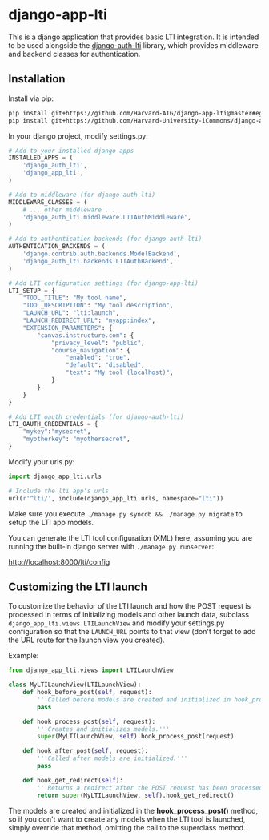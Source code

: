# django-app-lti

This is a django application that provides basic LTI integration. It is intended to be used alongside the [django-auth-lti](https://github.com/Harvard-University-iCommons/django-auth-lti)  library, which provides middleware and backend classes for authentication.

## Installation

Install via pip:

```bash
pip install git+https://github.com/Harvard-ATG/django-app-lti@master#egg=django-app-lti
pip install git+https://github.com/Harvard-University-iCommons/django-auth-lti@master#egg=django-auth-lti
```

In your django project, modify settings.py:

```python
# Add to your installed django apps
INSTALLED_APPS = (
    'django_auth_lti',
    'django_app_lti',
)

# Add to middleware (for django-auth-lti)
MIDDLEWARE_CLASSES = (
    # ... other middleware ...
    'django_auth_lti.middleware.LTIAuthMiddleware',
)

# Add to authentication backends (for django-auth-lti)
AUTHENTICATION_BACKENDS = (
    'django.contrib.auth.backends.ModelBackend',
    'django_auth_lti.backends.LTIAuthBackend',
)

# Add LTI configuration settings (for django-app-lti)
LTI_SETUP = {
    "TOOL_TITLE": "My tool name",
    "TOOL_DESCRIPTION": "My tool description",
    "LAUNCH_URL": "lti:launch",
    "LAUNCH_REDIRECT_URL": "myapp:index",
    "EXTENSION_PARAMETERS": {
        "canvas.instructure.com": {
            "privacy_level": "public",
            "course_navigation": {
                "enabled": "true",
                "default": "disabled",
                "text": "My tool (localhost)",
            }
        }
    }
}

# Add LTI oauth credentials (for django-auth-lti)
LTI_OAUTH_CREDENTIALS = {
    "mykey":"mysecret",
    "myotherkey": "myothersecret",
}
```

Modify your urls.py:

```python
import django_app_lti.urls

# Include the lti app's urls
url(r'^lti/', include(django_app_lti.urls, namespace="lti"))
```

Make sure you execute ```./manage.py syncdb && ./manage.py migrate``` to setup the LTI app models.

You can generate the LTI tool configuration (XML) here, assuming you are running the built-in django server with ```./manage.py runserver```:

[http://localhost:8000/lti/config](http://localhost:8000/lti/config)

## Customizing the LTI launch

To customize the behavior of the LTI launch and how the POST request is processed in terms of initializing models and other launch data, subclass ```django_app_lti.views.LTILaunchView``` and modify your settings.py configuration so that the ```LAUNCH_URL``` points to that view (don't forget to add the URL route for the launch view you created).

Example:

```python
from django_app_lti.views import LTILaunchView

class MyLTILaunchView(LTILaunchView):
    def hook_before_post(self, request):
        '''Called before models are created and initialized in hook_process_post().'''
        pass

    def hook_process_post(self, request):
        '''Creates and initializes models.'''
        super(MyLTILaunchView, self).hook_process_post(request)

    def hook_after_post(self, request):
        '''Called after models are initialized.'''
        pass

    def hook_get_redirect(self):
        '''Returns a redirect after the POST request has been processed.'''
        return super(MyLTILaunchView, self).hook_get_redirect()
```

The models are created and initialized in the **hook_process_post()** method, so if you don't want to create any models when the LTI tool is launched, simply override that method, omitting the call to the superclass method.
